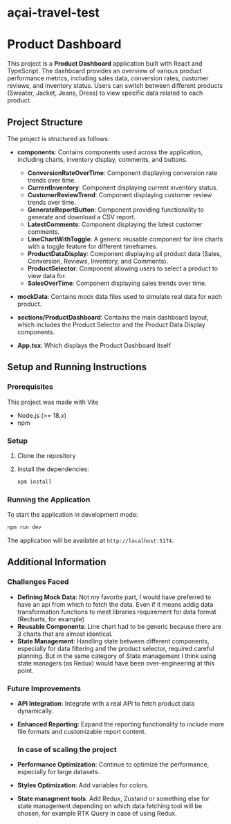 # açai-travel-test

# Product Dashboard

This project is a **Product Dashboard** application built with React and TypeScript. The dashboard provides an overview of various product performance metrics, including sales data, conversion rates, customer reviews, and inventory status. Users can switch between different products (Sweater, Jacket, Jeans, Dress) to view specific data related to each product.

## Project Structure

The project is structured as follows:

- **components**: Contains components used across the application, including charts, inventory display, comments, and buttons.
  - **ConversionRateOverTime**: Component displaying conversion rate trends over time.
  - **CurrentInventory**: Component displaying current inventory status.
  - **CustomerReviewTrend**: Component displaying customer review trends over time.
  - **GenerateReportButton**: Component providing functionality to generate and download a CSV report.
  - **LatestComments**: Component displaying the latest customer comments.
  - **LineChartWithToggle**: A generic reusable component for line charts with a toggle feature for different timeframes.
  - **ProductDataDisplay**: Component displaying all product data (Sales, Conversion, Reviews, Inventory, and Comments).
  - **ProductSelector**: Component allowing users to select a product to view data for.
  - **SalesOverTime**: Component displaying sales trends over time.

- **mockData**: Contains mock data files used to simulate real data for each product.

- **sections/ProductDashboard**: Contains the main dashboard layout, which includes the Product Selector and the Product Data Display components.

- **App.tsx**: Which displays the Product Dashboard itself

## Setup and Running Instructions

### Prerequisites
This project was made with Vite
- Node.js (>= 18.x)
- npm

### Setup

1. Clone the repository

2. Install the dependencies:

   ```sh
   npm install
   ```

### Running the Application

To start the application in development mode:

```sh
npm run dev
```

The application will be available at `http://localhost:5174`.

## Additional Information

### Challenges Faced

- **Defining Mock Data**: Not my favorite part, I would have preferred to have an api from which to fetch the data. Even if it means addig data transformation functions to meet libraries requirement for data format (Recharts, for example)
- **Reusable Components**: Line chart had to be generic because there are 3 charts that are almost identical.
- **State Management**: Handling state between different components, especially for data filtering and the product selector, required careful planning.
  But in the same category of State management I think using state managers (as Redux) would have been over-engineering at this point.

### Future Improvements

- **API Integration**: Integrate with a real API to fetch product data dynamically.
- **Enhanced Reporting**: Expand the reporting functionality to include more file formats and customizable report content.
  
  ### In case of scaling the project 

- **Performance Optimization**: Continue to optimize the performance, especially for large datasets.
- **Styles Optimization**: Add variables for colors.
- **State managment tools**: Add Redux, Zustand or something else for state management depending on which data fetching tool will be chosen, for example RTK Query in case of using Redux.

